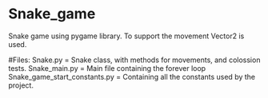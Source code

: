 # Snake_game
Snake game using pygame library.
To support the movement Vector2 is used.

#Files:
Snake.py = Snake class, with methods for movements, and colossion tests.
Snake_main.py = Main file containing the forever loop
Snake_game_start_constants.py = Containing all the constants used by the project.
